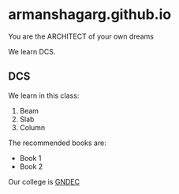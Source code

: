 # armanshagarg.github.io
You are the ARCHITECT of your own dreams

We learn DCS.

## DCS
We learn in this class:

1. Beam
1. Slab
1. Column

The recommended books are:

- Book 1
- Book 2

Our college is [GNDEC](https://gndec.ac.in)
